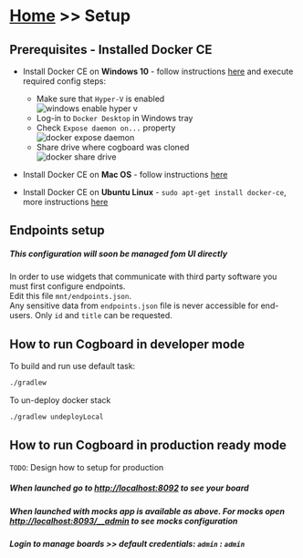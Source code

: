 # [Home](/cogboard/) >> Setup

## Prerequisites - Installed Docker CE

- Install Docker CE on **Windows 10** - follow instructions [here](https://docs.docker.com/docker-for-windows/install/) and execute required config steps:

  - Make sure that `Hyper-V` is enabled  
    ![windows enable hyper v](./images/docker-windows-hyperv.png)
  - Log-in to `Docker Desktop` in Windows tray
  - Check `Expose daemon on...` property  
    ![docker expose daemon](./images/docker-windows-config.png)
  - Share drive where cogboard was cloned  
    ![docker share drive](./images/docker-windows-config2.png)

- Install Docker CE on **Mac OS** - follow instructions [here](https://docs.docker.com/docker-for-mac/install/)
- Install Docker CE on **Ubuntu Linux** - `sudo apt-get install docker-ce`, more instructions [here](https://www.digitalocean.com/community/tutorials/how-to-install-and-use-docker-on-ubuntu-16-04)

## Endpoints setup

##### This configuration will soon be managed fom UI directly

In order to use widgets that communicate with third party software you must first configure endpoints.  
Edit this file `mnt/endpoints.json`.  
Any sensitive data from `endpoints.json` file is never accessible for end-users. Only `id` and `title` can be requested.

## How to run Cogboard in developer mode

To build and run use default task:

```cmd
./gradlew
```

To un-deploy docker stack

```cmd
./gradlew undeployLocal
```

## How to run Cogboard in production ready mode

`TODO`: Design how to setup for production

##### When launched go to [http://localhost:8092](http://localhost:8092) to see your board

##### When launched with mocks app is available as above. For mocks open [http://localhost:8093/\_\_admin](http://localhost:8080/__admin) to see mocks configuration

##### Login to manage boards >> default credentials: `admin` : `admin`
